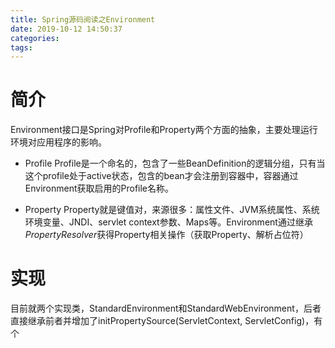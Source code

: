 ```yaml
---
title: Spring源码阅读之Environment
date: 2019-10-12 14:50:37
categories:
tags:
---
```


# 简介

Environment接口是Spring对Profile和Property两个方面的抽象，主要处理运行环境对应用程序的影响。

* Profile
    Profile是一个命名的，包含了一些BeanDefinition的逻辑分组，只有当这个profile处于active状态，包含的bean才会注册到容器中，容器通过Environment获取启用的Profile名称。

* Property
    Property就是键值对，来源很多：属性文件、JVM系统属性、系统环境变量、JNDI、servlet context参数、Maps等。Environment通过继承*PropertyResolver*获得Property相关操作（获取Property、解析占位符）

# 实现
目前就两个实现类，StandardEnvironment和StandardWebEnvironment，后者直接继承前者并增加了initPropertySource(ServletContext, ServletConfig)，有个